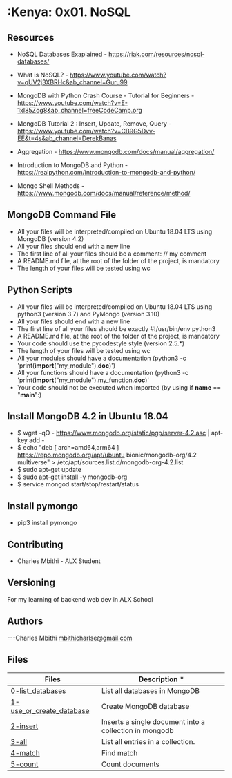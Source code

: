 # :Kenya: 0x01. NoSQL


## Resources

- NoSQL Databases Exaplained - https://riak.com/resources/nosql-databases/

- What is NoSQL? - https://www.youtube.com/watch?v=qUV2j3XBRHc&ab_channel=Guru99

- MongoDB with Python Crash Course - Tutorial for Beginners - https://www.youtube.com/watch?v=E-1xI85Zog8&ab_channel=freeCodeCamp.org

- MongoDB Tutorial 2 : Insert, Update, Remove, Query - https://www.youtube.com/watch?v=CB9G5Dvv-EE&t=4s&ab_channel=DerekBanas

- Aggregation - https://www.mongodb.com/docs/manual/aggregation/

- Introduction to MongoDB and Python - https://realpython.com/introduction-to-mongodb-and-python/

- Mongo Shell Methods - https://www.mongodb.com/docs/manual/reference/method/

## MongoDB Command File

- All your files will be interpreted/compiled on Ubuntu 18.04 LTS using MongoDB (version 4.2)
- All your files should end with a new line
- The first line of all your files should be a comment: // my comment
- A README.md file, at the root of the folder of the project, is mandatory
- The length of your files will be tested using wc

## Python Scripts

- All your files will be interpreted/compiled on Ubuntu 18.04 LTS using python3 (version 3.7) and PyMongo (version 3.10)
- All your files should end with a new line
- The first line of all your files should be exactly #!/usr/bin/env python3
- A README.md file, at the root of the folder of the project, is mandatory
- Your code should use the pycodestyle style (version 2.5.*)
- The length of your files will be tested using wc
- All your modules should have a documentation (python3 -c 'print(__import__("my_module").__doc__)')
- All your functions should have a documentation (python3 -c 'print(__import__("my_module").my_function.__doc__)'
- Your code should not be executed when imported (by using if __name__ == "__main__":)

## Install MongoDB 4.2 in Ubuntu 18.04
- $ wget -qO - https://www.mongodb.org/static/pgp/server-4.2.asc | apt-key add -
- $ echo "deb [ arch=amd64,arm64 ] https://repo.mongodb.org/apt/ubuntu bionic/mongodb-org/4.2 multiverse" > /etc/apt/sources.list.d/mongodb-org-4.2.list
- $ sudo apt-get update
- $ sudo apt-get install -y mongodb-org
- $ service mongod start/stop/restart/status

## Install pymongo
- pip3 install pymongo

## Contributing
- Charles Mbithi - ALX Student

## Versioning
For my learning of backend web dev in ALX School

## Authors

---Charles Mbithi mbithicharlse@gmail.com

## Files

| **Files**                                     | **Description** *                                             |
| --------------------------------------------- | ------------------------------------------------------------- |
|[0-list_databases](./0-list_databases)        | List all databases in MongoDB      |
|[1-use_or_create_database](./1-use_or_create_database)| Create MongoDB database    |
|[2-insert](./2-insert)| Inserts a single document into a collection in mongodb     |
|[3-all](./3-all)|List all entries in a collection.|
|[4-match](./4-match)| Find match|
|[5-count](./5-count)| Count documents|
